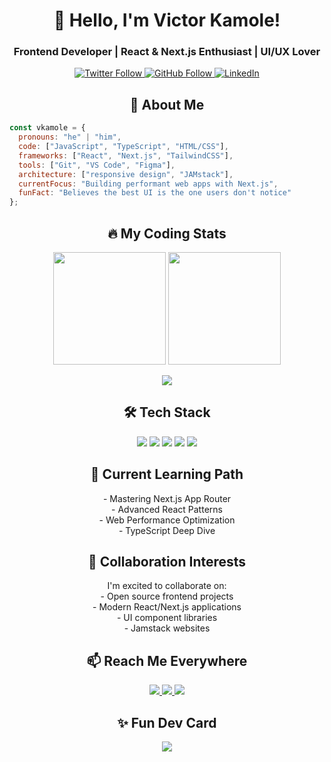 <h1 align="center">👋 Hello, I'm Victor Kamole!</h1>
<h3 align="center">Frontend Developer | React & Next.js Enthusiast | UI/UX Lover</h3>

<p align="center">
  <a href="https://twitter.com/victorkamole" target="blank">
    <img src="https://img.shields.io/twitter/follow/victorkamole?style=social" alt="Twitter Follow"/>
  </a>
  <a href="https://github.com/vkamole" target="blank">
    <img src="https://img.shields.io/github/followers/vkamole?label=Follow%20%40vkamole&style=social" alt="GitHub Follow"/>
  </a>
  <a href="https://linkedin.com/in/victorkamole" target="blank">
    <img src="https://img.shields.io/badge/LinkedIn-Connect-blue" alt="LinkedIn"/>
  </a>
</p>

<h2 align="center">🚀 About Me</h2>

```javascript
const vkamole = {
  pronouns: "he" | "him",
  code: ["JavaScript", "TypeScript", "HTML/CSS"],
  frameworks: ["React", "Next.js", "TailwindCSS"],
  tools: ["Git", "VS Code", "Figma"],
  architecture: ["responsive design", "JAMstack"],
  currentFocus: "Building performant web apps with Next.js",
  funFact: "Believes the best UI is the one users don't notice"
};
```

<h2 align="center">🔥 My Coding Stats</h2>

<!-- GitHub Stats -->
<p align="center">
  <img height="180em" src="https://github-readme-stats.vercel.app/api?username=vkamole&show_icons=true&theme=radical&hide_border=true" />
  <img height="180em" src="https://github-readme-stats.vercel.app/api/top-langs/?username=vkamole&layout=compact&theme=radical&hide_border=true" />
</p>

<!-- Streak Stats -->
<p align="center">
  <img src="https://github-readme-streak-stats.herokuapp.com/?user=vkamole&theme=radical&hide_border=true" />
</p>

<h2 align="center">🛠 Tech Stack</h2>

<p align="center">
  <img src="https://img.shields.io/badge/Next.js-000000?style=for-the-badge&logo=next.js&logoColor=white" />
  <img src="https://img.shields.io/badge/React-20232A?style=for-the-badge&logo=react&logoColor=61DAFB" />
  <img src="https://img.shields.io/badge/JavaScript-F7DF1E?style=for-the-badge&logo=javascript&logoColor=black" />
  <img src="https://img.shields.io/badge/Tailwind_CSS-38B2AC?style=for-the-badge&logo=tailwind-css&logoColor=white" />
  <img src="https://img.shields.io/badge/Git-F05032?style=for-the-badge&logo=git&logoColor=white" />
</p>

<h2 align="center">🌱 Current Learning Path</h2>

<p align="center">
- Mastering Next.js App Router<br>
- Advanced React Patterns<br>
- Web Performance Optimization<br>
- TypeScript Deep Dive
</p>

<h2 align="center">💞️ Collaboration Interests</h2>

<p align="center">
I'm excited to collaborate on:<br>
- Open source frontend projects<br>
- Modern React/Next.js applications<br>
- UI component libraries<br>
- Jamstack websites
</p>

<h2 align="center">📫 Reach Me Everywhere</h2>

<p align="center">
  <a href="https://twitter.com/victorkamole">
    <img src="https://img.shields.io/badge/Twitter-1DA1F2?style=for-the-badge&logo=twitter&logoColor=white" />
  </a>
  <a href="https://linkedin.com/in/victorkamole">
    <img src="https://img.shields.io/badge/LinkedIn-0077B5?style=for-the-badge&logo=linkedin&logoColor=white" />
  </a>
  <a href="mailto:victorkamole@gmail.com">
    <img src="https://img.shields.io/badge/Email-D14836?style=for-the-badge&logo=gmail&logoColor=white" />
  </a>
</p>

<h2 align="center">✨ Fun Dev Card</h2>

<p align="center">
  <img src="https://awesome-github-stats.azurewebsites.net/user-stats/vkamole?cardType=github&theme=radical" />
</p>
